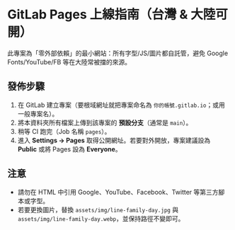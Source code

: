 # GitLab Pages 上線指南（台灣 & 大陸可開）

此專案為「零外部依賴」的最小網站：所有字型/JS/圖片都自託管，避免 Google Fonts/YouTube/FB 等在大陸常被擋的來源。

## 發佈步驟
1. 在 GitLab 建立專案（要根域網址就把專案命名為 `你的帳號.gitlab.io`；或用一般專案名）。
2. 將本資料夾所有檔案上傳到該專案的 **預設分支**（通常是 `main`）。
3. 稍等 CI 跑完（Job 名稱 `pages`）。
4. 進入 **Settings → Pages** 取得公開網址。若要對外開放，專案建議設為 **Public** 或將 Pages 設為 **Everyone**。

## 注意
- 請勿在 HTML 中引用 Google、YouTube、Facebook、Twitter 等第三方腳本或字型。
- 若要更換圖片，替換 `assets/img/line-family-day.jpg` 與 `assets/img/line-family-day.webp`，並保持路徑不變即可。
